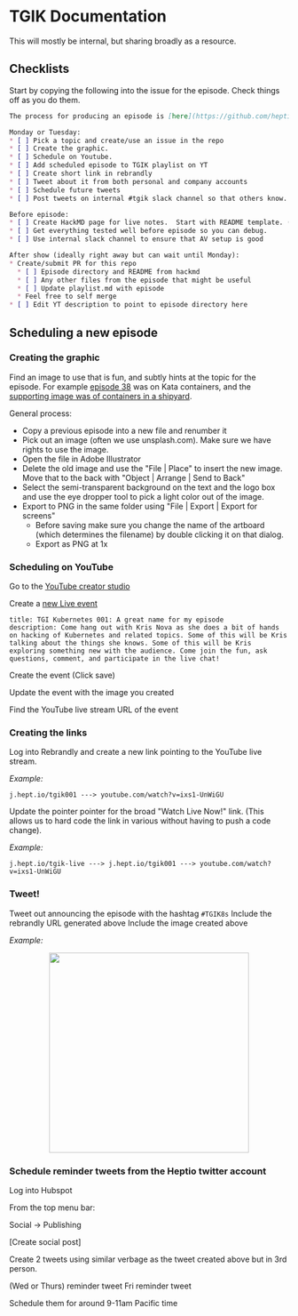 # TGIK Documentation

This will mostly be internal, but sharing broadly as a resource.

## Checklists

Start by copying the following into the issue for the episode.  Check things off as you do them.

```markdown
The process for producing an episode is [here](https://github.com/heptio/tgik/blob/master/documentation/README.md).  All the detail for the steps below is there.

Monday or Tuesday:
* [ ] Pick a topic and create/use an issue in the repo
* [ ] Create the graphic.
* [ ] Schedule on Youtube.
* [ ] Add scheduled episode to TGIK playlist on YT
* [ ] Create short link in rebrandly
* [ ] Tweet about it from both personal and company accounts
* [ ] Schedule future tweets
* [ ] Post tweets on internal #tgik slack channel so that others know.

Before episode:
* [ ] Create HackMD page for live notes.  Start with README template. (TODO: @castrojo -- put details here?)
* [ ] Get everything tested well before episode so you can debug.
* [ ] Use internal slack channel to ensure that AV setup is good

After show (ideally right away but can wait until Monday):
* Create/submit PR for this repo
  * [ ] Episode directory and README from hackmd
  * [ ] Any other files from the episode that might be useful
  * [ ] Update playlist.md with episode
  * Feel free to self merge
* [ ] Edit YT description to point to episode directory here
```

## Scheduling a new episode

### Creating the graphic

Find an image to use that is fun, and subtly hints at the topic for the episode.
For example [episode 38](https://github.com/heptio/tgik/tree/master/episodes/038) was on Kata containers, and the [supporting image was of containers in a shipyard](https://github.com/heptio/tgik/blob/master/episodes/038/038.png).

General process:
* Copy a previous episode into a new file and renumber it
* Pick out an image (often we use unsplash.com). Make sure we have rights to use the image.
* Open the file in Adobe Illustrator
* Delete the old image and use the "File | Place" to insert the new image. Move that to the back with "Object | Arrange | Send to Back"
* Select the semi-transparent background on the text and the logo box and use the eye dropper tool to pick a light color out of the image.
* Export to PNG in the same folder using "File | Export | Export for screens"
  * Before saving make sure you change the name of the artboard (which determines the filename) by double clicking it on that dialog.
  * Export as PNG at 1x

### Scheduling on YouTube

Go to the [YouTube creator studio](https://www.youtube.com/my_live_events)

Create a [new Live event](https://www.youtube.com/my_live_events?action_create_live_event=1)

```
title: TGI Kubernetes 001: A great name for my episode
description: Come hang out with Kris Nova as she does a bit of hands on hacking of Kubernetes and related topics. Some of this will be Kris talking about the things she knows. Some of this will be Kris exploring something new with the audience. Come join the fun, ask questions, comment, and participate in the live chat!
```

Create the event (Click save)

Update the event with the image you created

Find the YouTube live stream URL of the event

### Creating the links

Log into Rebrandly and create a new link pointing to the YouTube live stream.

*Example:*

```
j.hept.io/tgik001 ---> youtube.com/watch?v=ixs1-UnWiGU
```

Update the pointer pointer for the broad "Watch Live Now!" link. (This allows us to hard code the link in various without having to push a code change).

*Example:*

```
j.hept.io/tgik-live ---> j.hept.io/tgik001 ---> youtube.com/watch?v=ixs1-UnWiGU
```

### Tweet!

Tweet out announcing the episode with the hashtag `#TGIK8s`
Include the rebrandly URL generated above
Include the image created above

*Example:*

<p align="center"><img src="https://github.com/heptio/tgik/blob/master/example-tweet.png" width="360"></p>

### Schedule reminder tweets from the Heptio twitter account

Log into Hubspot

From the top menu bar:

Social -> Publishing

[Create social post]

Create 2 tweets using similar verbage as the tweet created above but in 3rd person.

(Wed or Thurs) reminder tweet
Fri reminder tweet

Schedule them for around 9-11am Pacific time


